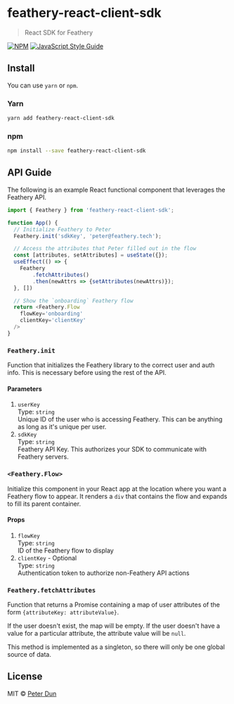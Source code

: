 # feathery-react-client-sdk

> React SDK for Feathery

[![NPM](https://img.shields.io/npm/v/feathery-react-client-sdk.svg)](https://www.npmjs.com/package/feathery-react-client-sdk) [![JavaScript Style Guide](https://img.shields.io/badge/code_style-standard-brightgreen.svg)](https://standardjs.com)

## Install
You can use `yarn` or `npm`.
### Yarn
```bash
yarn add feathery-react-client-sdk
```
### npm
```bash
npm install --save feathery-react-client-sdk
```

## API Guide
The following is an example React functional component that leverages the Feathery API.
```JavaScript
import { Feathery } from 'feathery-react-client-sdk';

function App() {
  // Initialize Feathery to Peter
  Feathery.init('sdkKey', 'peter@feathery.tech');

  // Access the attributes that Peter filled out in the flow
  const [attributes, setAttributes] = useState({});
  useEffect(() => {
    Feathery
        .fetchAttributes()
        .then(newAttrs => {setAttributes(newAttrs)});
  }, [])

  // Show the `onboarding` Feathery flow
  return <Feathery.Flow
    flowKey='onboarding'
    clientKey='clientKey'
  />
}
```

### `Feathery.init`
Function that initializes the Feathery library to the correct user and auth info.
This is necessary before using the rest of the API.

#### Parameters
1. `userKey`\
   Type: `string`\
   Unique ID of the user who is accessing Feathery. This can be anything as long as it's unique per user.
2. `sdkKey`\
   Type: `string`\
   Feathery API Key. This authorizes your SDK to communicate with Feathery servers.

### `<Feathery.Flow>`
Initialize this component in your React app at the location where
you want a Feathery flow to appear. It renders a `div` that contains
the flow and expands to fill its parent container.

#### Props
1. `flowKey`\
   Type: `string`\
   ID of the Feathery flow to display
2. `clientKey` - Optional\
   Type: `string`\
   Authentication token to authorize non-Feathery API actions

### `Feathery.fetchAttributes`
Function that returns a Promise containing a map of user attributes of the form
`{attributeKey: attributeValue}`.

If the user doesn't exist, the map will be
empty. If the user doesn't have a value for a particular attribute,
the attribute value will be `null`.

This method is implemented as a singleton, so there will only be one
global source of data.

## License
MIT © [Peter Dun](https://github.com/bo-dun-1)
